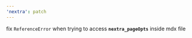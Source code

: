 ```yaml
---
'nextra': patch
---
```


fix `ReferenceError` when trying to access __`nextra_pageOpts`__ inside mdx file
